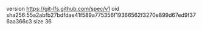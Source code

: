 version https://git-lfs.github.com/spec/v1
oid sha256:55a2abfb27bdfdae41f589a775356f19366562f3270e899d67ed9f376aa366c3
size 36
